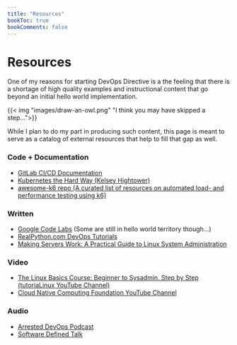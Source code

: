 ```yaml
---
title: "Resources"
bookToc: true
bookComments: false
---
```


# Resources

One of my reasons for starting DevOps Directive is a the feeling that there is a shortage of high quality examples and instructional content that go beyond an initial hello world implementation.

{{< img "images/draw-an-owl.png" "I think you may have skipped a step...">}}

While I plan to do my part in producing such content, this page is meant to serve as a catalog of external resources that help to fill that gap as well.

### Code + Documentation
- [GitLab CI/CD Documentation](https://docs.gitlab.com/ee/ci/examples/)
- [Kubernetes the Hard Way (Kelsey Hightower)](https://github.com/kelseyhightower/kubernetes-the-hard-way)
- [awesome-k6 repo (A curated list of resources on automated load- and performance testing using k6)](https://github.com/k6io/awesome-k6)

### Written
- [Google Code Labs](https://codelabs.developers.google.com/) (Some are still in hello world territory though...)
- [RealPython.com DevOps Tutorials](https://realpython.com/tutorials/devops/)
- [Making Servers Work: A Practical Guide to Linux System Administration](https://www.digitalocean.com/community/curriculums/making-servers-work-a-practical-guide-to-linux-system-administration)

### Video
- [The Linux Basics Course: Beginner to Sysadmin, Step by Step (tutoriaLinux YouTube Channel)](https://www.youtube.com/watch?v=bju_FdCo42w&list=PLtK75qxsQaMLZSo7KL-PmiRarU7hrpnwK)
- [Cloud Native Computing Foundation YouTube Channel](https://www.youtube.com/channel/UCvqbFHwN-nwalWPjPUKpvTA/videos)

### Audio
- [Arrested DevOps Podcast](https://www.arresteddevops.com/)
- [Software Defined Talk](https://www.softwaredefinedtalk.com/)